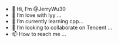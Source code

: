 - 👋 Hi, I’m @JerryWu30
- 👀 I’m love with lyy ...
- 🌱 I’m currently learning cpp...
- 💞️ I’m looking to collaborate on Tencent  ...
- 📫 How to reach me ...

<!---
JerryWu30/JerryWu30 is a ✨ special ✨ repository because its `README.md` (this file) appears on your GitHub profile.
You can click the Preview link to take a look at your changes.
--->
